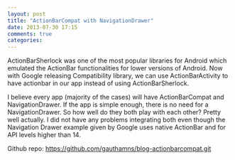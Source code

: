 ```yaml
---
layout: post
title: "ActionBarCompat with NavigationDrawer"
date: 2013-07-30 17:15
comments: true
categories: 
---
```


ActionBarSherlock was one of the most popular libraries for Android which emulated the ActionBar functionalities for lower versions of Android. Now with Google releasing Compatibility library, we can use ActionBarActivity to have actionbar in our app instead of using ActionBarSherlock.

I believe every app (majority of the cases) will have ActionBarCompat and NavigationDrawer. If the app is simple enough, there is no need for a NavigationDrawer. So how well do they both play with each other? Pretty well actually. I did not have any problems integrating both even though the Navigation Drawer example given by Google uses native ActionBar and for API levels higher than 14.

Github repo: https://github.com/gauthamns/blog-actionbarcompat.git